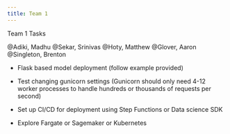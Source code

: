 ```yaml
---
title: Team 1
---
```


Team 1 Tasks

@Adiki, Madhu @Sekar, Srinivas @Hoty, Matthew @Glover, Aaron @Singleton, Brenton

- Flask based model deployment (follow example provided)

- Test changing gunicorn settings (Gunicorn should only need 4-12 worker processes to handle hundreds or thousands of requests per second)

- Set up CI/CD for deployment using Step Functions or Data science SDK

- Explore Fargate or Sagemaker or Kubernetes

